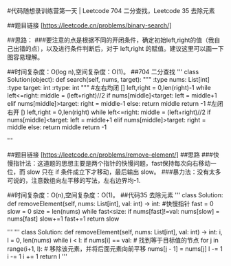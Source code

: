 #代码随想录训练营第一天 | Leetcode 704 二分查找，Leetcode 35 去除元素

##题目链接
[https://leetcode.cn/problems/binary-search/]

##思路：
###要注意的点是根据不同的开闭条件，确定初始left,right的值（我自己出错的点），以及进行条件判断后，对于 left,right 的赋值。建议这里可以画一下图容易理解。

##时间复杂度：O(log n),空间复杂度：O(1)。
##704 二分查找
'''
class Solution(object):
    def search(self, nums, target):
        """
        :type nums: List[int]
        :type target: int
        :rtype: int
        """
        #左右均闭 []
        left,right = 0,len(right)-1
        while left<=right:
            middle = (left+right)//2
            if nums[middle]<target:
                left = middle+1
            elif nums[middle]>target:
                right = middle-1
            else:
                return middle
        return -1
        #左闭右开 [)
        left,right = 0,len(right)
        while left<=right:
            middle = (left+right)//2
            if nums[middle]<target:
                left = middle+1
            elif nums[middle]>target:
                right = middle
            else:
                return middle
        return -1

'''

##题目链接
[https://leetcode.cn/problems/remove-element/]
##思路
###快慢指针法：这道题的思想主要是两个指针的快慢问题，fast保持每次向右移动一位，而 slow 只在 if 条件成立下才移动，最后输出 slow。
###暴力法：没有太多可说的，注意数组向左平移的写法，左右边界均-1.

##时间复杂度：O(n),空间复杂度：O(1)。
##代码35 去除元素
'''
class Solution:
    def removeElement(self, nums: List[int], val: int) -> int:
        #快慢指针
        fast = 0
        slow = 0
        size = len(nums)
        while fast<size:
            if nums[fast]!=val:
                nums[slow] = nums[fast]
                slow+=1
            fast+=1
        return slow

'''
'''
class Solution:
    def removeElement(self, nums: List[int], val: int) -> int:
        i, l = 0, len(nums)
        while i < l:
            if nums[i] == val: # 找到等于目标值的节点
                for j in range(i+1, l): # 移除该元素，并将后面元素向前平移
                    nums[j - 1] = nums[j]
                l -= 1
                i -= 1
            i += 1
        return l
'''
